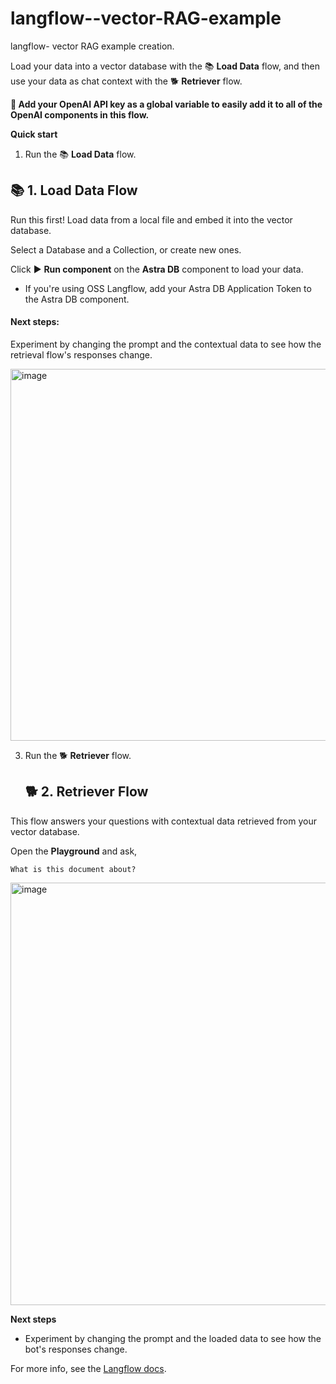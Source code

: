 # langflow--vector-RAG-example
langflow- vector RAG example creation.

Load your data into a vector database with the 📚 **Load Data** flow, and then use your data as chat context with the 🐕 **Retriever** flow.

**🚨 Add your OpenAI API key as a global variable to easily add it to all of the OpenAI components in this flow.** 

**Quick start**
1. Run the 📚 **Load Data** flow.
## 📚 1. Load Data Flow

Run this first! Load data from a local file and embed it into the vector database.

Select a Database and a Collection, or create new ones. 

Click ▶️ **Run component** on the **Astra DB** component to load your data.

* If you're using OSS Langflow, add your Astra DB Application Token to the Astra DB component.

#### Next steps:
 Experiment by changing the prompt and the contextual data to see how the retrieval flow's responses change.

<img width="595" alt="image" src="https://github.com/user-attachments/assets/20469052-12cc-40e0-806a-657e478bcb10" />

   
3. Run the 🐕 **Retriever** flow.

   ## 🐕 2. Retriever Flow

This flow answers your questions with contextual data retrieved from your vector database.

Open the **Playground** and ask, 

```
What is this document about?
```
<img width="676" alt="image" src="https://github.com/user-attachments/assets/e6a587d7-0909-401c-96b1-83888d6e3c26" />


**Next steps** 

- Experiment by changing the prompt and the loaded data to see how the bot's responses change. 

For more info, see the [Langflow docs](https://docs.langflow.org/starter-projects-vector-store-rag).

